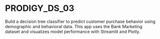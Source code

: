 # PRODIGY_DS_03
Build a decision tree classifier to predict customer purchase behavior using demographic and behavioral data. This app uses the Bank Marketing dataset and visualizes model performance with Streamlit and Plotly.
